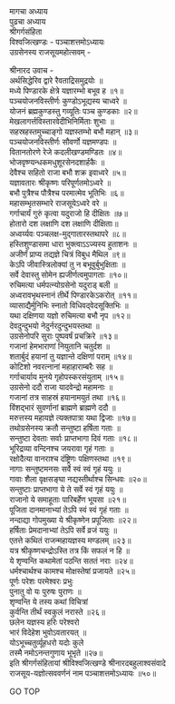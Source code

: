 मागचा अध्याय  
पुढचा अध्याय  
श्रीगर्गसंहिता  
विश्वजित्खण्डः - पञ्चाशत्तमोऽध्यायः  
उग्रसेनस्य राजसूयमहोत्सवम् -  
  
श्रीनारद उवाच -  
अर्थसिद्धेरिव द्वारे रैवताद्रिसमुद्रयोः ॥  
मध्ये पिण्डारके क्षेत्रे यज्ञारम्भो बभूव ह ॥१॥  
पञ्चयोजनविस्तीर्णः कुण्डोऽभूद्यस्य चाध्वरे ॥  
योजनं ब्रह्मकुण्डस्तु गव्यूतिः पञ्च कुण्डकाः ॥२॥  
मेखलागर्त्तविस्तारवेदीभिनिर्मिताः शुभाः ॥  
सहस्रहस्तमुच्चाङ्गो यज्ञस्तम्भो बभौ महान् ॥३॥  
पञ्चयोजनविस्तीर्णः सौवर्णो यज्ञमण्डपः ॥  
वितानतोरणे रेजे कदलीखण्डमण्डितः ॥४॥  
भोजवृष्ण्यन्धकमधुशूरसेनदशार्हकैः ॥  
देवैश्च सहितो राजा बभौ शक्र इवाध्वरे ॥५॥  
यज्ञावतारः श्रीकृष्णः परिपूर्णतमोऽध्वरे ॥  
बभौ पुत्रैश्च पौत्रैश्च परमात्मेव भूतिभिः ॥६॥  
महासम्भृतसम्भारे राजसूयेऽध्वरे वरे ॥  
गर्गाचार्यं गुरुं कृत्वा यदुराजो हि दीक्षितः ॥७॥  
होतारो दश लक्षाणि दश लक्षाणि दीक्षिताः॥  
अध्वर्य्यवः पञ्चलक्ष-मुद्‌गातारस्तथापरे ॥८॥  
हस्तिशुण्डासमा धारा भुक्त्वाऽऽज्यस्य हुताशनः ॥  
अजीर्णं प्राप्य तद्यज्ञे चित्रं विबुध मैथिल ॥९॥  
केऽपि जीवास्त्रिलोक्यां तु न बभूवुर्बुभुक्षिताः ॥  
सर्वे देवास्तु सोमेन ह्यजीर्णत्वमुपागताः ॥१०॥  
रुचिमत्या धर्मपत्न्योग्रसेनो यदुराड् बली ॥  
अध्वरावभृथस्नानं तीर्थे पिण्डारकेऽकरोत् ॥११॥  
व्यासाद्यैर्मुनिभिः स्नातो विधिवद्‌वेदसूक्तिभिः ॥  
यथा दक्षिणया यज्ञो रुचिमत्या बभौ नृप ॥१२॥  
देवदुन्दुभयो नेदुर्नरदुन्दुभयस्तथा ॥  
उग्रसेनोपरि सुराः पुष्पवर्षं प्रचक्रिरे ॥१३॥  
गजानां हेमभाराणां नियुतानि चतुर्दश ॥  
शतार्बुदं हयानां तु यज्ञान्ते दक्षिणां पराम् ॥१४॥  
कोटिशो नवरत्नानां महाहाराम्बरैः सह ॥  
गर्गाचार्याय मुनये गृहोपस्करसंयुताम् ॥१५॥  
उग्रसेनो ददौ राजा यादवेन्द्रो महामनाः ॥  
गजानां तत्र साहस्रं हयानामयुतं तथा ॥१६॥  
विंशद्‌भारं सुवर्णानां ब्राह्मणे ब्राह्मणे ददौ ॥  
मरुत्तस्य महायज्ञे त्यक्तपात्रा यथा द्विजाः ॥१७॥  
तथोग्रसेनस्य क्रतौ सन्तुष्टा हर्षिता गताः ॥  
सन्तुष्टा देवताः सर्वाः प्राप्तभागा दिवं गताः ॥१८॥  
भूरिद्रव्या वन्दिनश्च जयरावा गृहं गताः ॥  
रक्षोदैत्या वानराश्च दंष्ट्रिणः पक्षिणस्तथा ॥१९॥  
नागाः सन्तुष्टमनसः सर्वे स्वं स्वं गृहं ययुः ॥  
गावाः शैला वृक्षसङ्घा नद्यस्तीर्थाश्च सिन्धवः ॥२०॥  
सन्तुष्टाः प्राप्तभागा ये ते सर्वे स्वं गृहं ययुः ॥  
राजानो ये समाहूताः पारिबर्हेण भूयसा ॥२१॥  
पूजिता दानमानाभ्यां तेऽपि स्वं स्वं गृहं गताः ॥  
नन्दाद्या गोपमुख्या ये श्रीकृष्णेन प्रपूजिताः ॥२२॥  
हर्षिताः प्रेमदानाभ्यां तेऽपि सर्वे व्रजं ययुः ॥  
एतत्ते कथितं राजन्महायज्ञस्य मण्डलम् ॥२३॥  
यत्र श्रीकृष्णचन्द्रोऽस्ति तत्र किं सफलं न हि ॥  
ये शृण्वन्ति कथामेतां पठन्ति सततं नराः ॥२४॥  
धर्मश्चार्थश्च कामश्च मोक्षस्तेषां प्रजायते ॥२५॥  
पूर्णः परेशः परमेश्वरः प्रभुः  
     पुनातु वो यः पुरुषः पुराणः ॥  
शृण्वन्ति ये तस्य कथां विचित्रां  
     कुर्वन्ति तीर्थं स्वकुलं नरास्ते ॥२६॥  
छलेन यज्ञस्य हरिः परेश्वरो  
     भारं विदेहेश भुवोऽवतारयत् ॥  
योऽभूच्चतुर्व्यूहधरो यदोः कुले  
     तस्मै नमोऽनन्तगुणाय भूभृते ॥२७॥  
इति श्रीगर्गसंहितायां श्रीविश्वजित्खण्डे श्रीनारदबहुलाश्वसंवादे  
राजसूय-यज्ञोत्सववर्णनं नाम पञ्चाशत्तमोऽध्यायः ॥५०॥  
  
GO TOP

